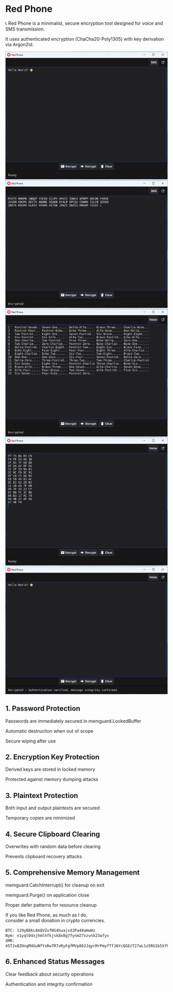 # Red Phone
📞 Red Phone is a minimalist, secure encryption tool designed for voice and SMS transmission.  

It uses authenticated encryption (ChaCha20-Poly1305) with key derivation via Argon2id. 

![redphone](img/1.png)
![redphone](img/2.png)
![redphone](img/3.png)
![redphone](img/4.png)
![redphone](img/5.png)

## 1. Password Protection  
Passwords are immediately secured in memguard.LockedBuffer  

Automatic destruction when out of scope  

Secure wiping after use  

## 2. Encryption Key Protection  
Derived keys are stored in locked memory  

Protected against memory dumping attacks  

## 3. Plaintext Protection  
Both input and output plaintexts are secured  

Temporary copies are minimized  

## 4. Secure Clipboard Clearing  
Overwrites with random data before clearing  

Prevents clipboard recovery attacks  

## 5. Comprehensive Memory Management  
memguard.CatchInterrupt() for cleanup on exit  

memguard.Purge() on application close  

Proper defer patterns for resource cleanup  

If you like Red Phone, as much as I do,  
consider a small donation in crypto currencies.

```  
BTC: 129yB8kL8mQVZufNS4huajsdJPa48aHwHz  
Nym: n1yql04xjhmlhfkjsk8x8g7fynm27xzvnk23wfys  
XMR: 45TJx8ZHngM4GuNfYxRw7R7vRyFgfMVp862JqycMrPmyfTfJAYcQGEzT27wL1z5RG1b5XfRPJk97KeZr1svK8qES2z1uZrS
```

## 6. Enhanced Status Messages  
Clear feedback about security operations    

Authentication and integrity confirmation  
